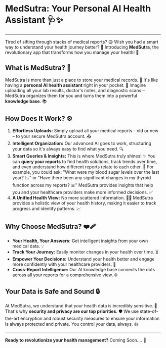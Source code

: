 # MedSutra: Your Personal AI Health Assistant 🩺✨

---

Tired of sifting through stacks of medical reports? 😩 Wish you had a smart way to understand your health journey better? 🤔 Introducing **MedSutra**, the revolutionary app that transforms how you manage your health! 🚀

## What is MedSutra? 🧠

MedSutra is more than just a place to store your medical records. 📂 It's like having a **personal AI health assistant** right in your pocket. 📲 Imagine uploading all your lab results, doctor's notes, and diagnostic scans – MedSutra organizes them for you and turns them into a powerful **knowledge base**. 📚

## How Does It Work? ⚙️

1.  **Effortless Uploads:** Simply upload all your medical reports – old or new – to your secure MedSutra account. 📤
2.  **Intelligent Organization:** Our advanced AI goes to work, structuring your data so it's always easy to find what you need. 🔍
3.  **Smart Queries & Insights:** This is where MedSutra truly shines! ✨ You can **query your reports** to find health solutions, track trends over time, and even understand how different reports relate to each other. 🔗 For example, you could ask: "What were my blood sugar levels over the last year? 📉" or "Have there been any significant changes in my thyroid function across my reports? 📊" MedSutra provides insights that help you and your healthcare providers make more informed decisions. ✅
4.  **A Unified Health View:** No more scattered information. 🙅‍♀️ MedSutra provides a holistic view of your health history, making it easier to track progress and identify patterns. 📈

## Why Choose MedSutra? ❤️‍🩹

* **Your Health, Your Answers:** Get intelligent insights from your own medical data. 💡
* **Track Your Journey:** Easily monitor changes in your health over time. ⏳
* **Empower Your Decisions:** Understand your health better and engage more confidently with your healthcare providers. 💪
* **Cross-Report Intelligence:** Our AI knowledge base connects the dots across all your reports for a comprehensive view. 🌐

## Your Data is Safe and Sound 🔒

At MedSutra, we understand that your health data is incredibly sensitive. 🤫 That's why **security and privacy are our top priorities.** 🛡️ We use state-of-the-art encryption and robust security measures to ensure your information is always protected and private. You control your data, always. 👍

---

**Ready to revolutionize your health management?** Coming Soon.... 🌟
